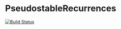# PseudostableRecurrences

[![Build Status](https://github.com/putianyi889/PseudostableRecurrences.jl/actions/workflows/CI.yml/badge.svg?branch=master)](https://github.com/putianyi889/PseudostableRecurrences.jl/actions/workflows/CI.yml?query=branch%3Amaster)
